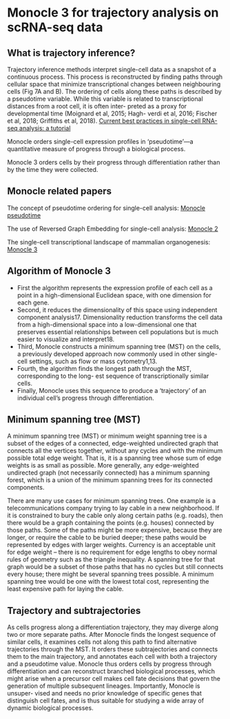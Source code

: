 # Monocle 3 for trajectory analysis on scRNA-seq data

## What is trajectory inference?
Trajectory inference methods interpret single-cell data as a snapshot of a continuous process. This process is reconstructed by finding paths through cellular space that minimize transcriptional changes between neighbouring cells (Fig 7A and B). The ordering of cells along these paths is described by a pseudotime variable. While this variable is related to transcriptional distances from a root cell, it is often inter- preted as a proxy for developmental time (Moignard et al, 2015; Hagh- verdi et al, 2016; Fischer et al, 2018; Griffiths et al, 2018). [Current best practices in single-cell RNA-seq analysis: a tutorial](https://www.ncbi.nlm.nih.gov/pmc/articles/PMC6582955/pdf/MSB-15-e8746.pdf)

Monocle orders single-cell expression profiles in ‘pseudotime’—a quantitative measure of progress through a biological process.

Monocle 3 orders cells by their progress through differentiation rather than by the time they were collected.

## Monocle related papers

The concept of pseudotime ordering for single-cell analysis: [Monocle pseudotime](http://cole-trapnell-lab.github.io/pdfs/papers/trapnell-cacchiarelli-monocle.pdf)

The  use of Reversed Graph Embedding for single-cell analysis: [Monocle 2](http://cole-trapnell-lab.github.io/pdfs/papers/qiu-monocle2.pdf)

The single-cell transcriptional landscape of mammalian organogenesis: [Monocle 3](https://cole-trapnell-lab.github.io/pdfs/papers/cao-spielmann-mouse-emb.pdf)

## Algorithm of Monocle 3
- First the algorithm represents the expression profile of each cell as a point in a high-dimensional Euclidean space, with one dimension for each gene. 
- Second, it reduces the dimensionality of this space using independent component analysis17. Dimensionality reduction transforms the cell data from a high-dimensional space into a low-dimensional one that preserves essential relationships between cell populations but is much easier to visualize and interpret18. 
- Third, Monocle constructs a minimum spanning tree (MST) on the cells, a previously developed approach now commonly used in other single- cell settings, such as flow or mass cytometry1,13. 
- Fourth, the algorithm finds the longest path through the MST, corresponding to the long- est sequence of transcriptionally similar cells. 
- Finally, Monocle uses this sequence to produce a ‘trajectory’ of an individual cell’s progress through differentiation.

## Minimum spanning tree (MST)
A minimum spanning tree (MST) or minimum weight spanning tree is a subset of the edges of a connected, edge-weighted undirected graph that connects all the vertices together, without any cycles and with the minimum possible total edge weight. That is, it is a spanning tree whose sum of edge weights is as small as possible. More generally, any edge-weighted undirected graph (not necessarily connected) has a minimum spanning forest, which is a union of the minimum spanning trees for its connected components.

There are many use cases for minimum spanning trees. One example is a telecommunications company trying to lay cable in a new neighborhood. If it is constrained to bury the cable only along certain paths (e.g. roads), then there would be a graph containing the points (e.g. houses) connected by those paths. Some of the paths might be more expensive, because they are longer, or require the cable to be buried deeper; these paths would be represented by edges with larger weights. Currency is an acceptable unit for edge weight – there is no requirement for edge lengths to obey normal rules of geometry such as the triangle inequality. A spanning tree for that graph would be a subset of those paths that has no cycles but still connects every house; there might be several spanning trees possible. A minimum spanning tree would be one with the lowest total cost, representing the least expensive path for laying the cable.

## Trajectory and subtrajectories 
As cells progress along a differentiation trajectory, they may diverge along two or more separate paths. After Monocle finds the longest sequence of similar cells, it examines cells not along this path to find alternative trajectories through the MST. It orders these subtrajectories and connects them to the main trajectory, and annotates each cell with both a trajectory and a pseudotime value. Monocle thus orders cells by progress through differentiation and can reconstruct branched biological processes, which might arise when a precursor cell makes cell fate decisions that govern the generation of multiple subsequent lineages. Importantly, Monocle is unsuper- vised and needs no prior knowledge of specific genes that distinguish cell fates, and is thus suitable for studying a wide array of dynamic biological processes.
